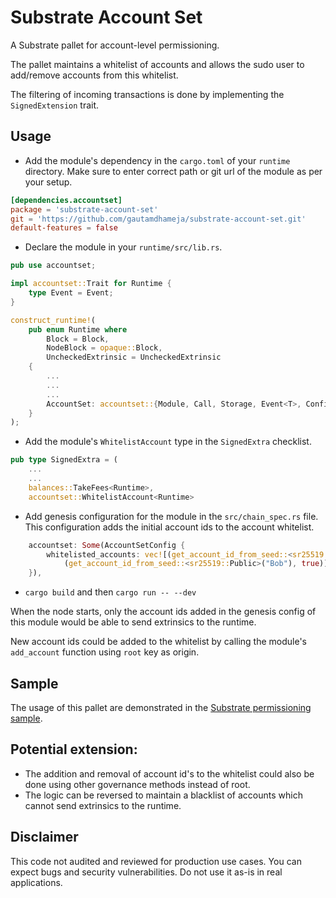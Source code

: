 # Substrate Account Set

A Substrate pallet for account-level permissioning.

The pallet maintains a whitelist of accounts and allows the sudo user to add/remove accounts from this whitelist.

The filtering of incoming transactions is done by implementing the `SignedExtension` trait.

## Usage

* Add the module's dependency in the `cargo.toml` of your `runtime` directory. Make sure to enter correct path or git url of the module as per your setup.

```toml
[dependencies.accountset]
package = 'substrate-account-set'
git = 'https://github.com/gautamdhameja/substrate-account-set.git'
default-features = false
```

* Declare the module in your `runtime/src/lib.rs`.

```rust
pub use accountset;

impl accountset::Trait for Runtime {
    type Event = Event;
}

construct_runtime!(
    pub enum Runtime where
        Block = Block,
        NodeBlock = opaque::Block,
        UncheckedExtrinsic = UncheckedExtrinsic
    {
        ...
        ...
        ...
        AccountSet: accountset::{Module, Call, Storage, Event<T>, Config<T>},
    }
);
```

* Add the module's `WhitelistAccount` type in the `SignedExtra` checklist.

```rust
pub type SignedExtra = (
    ...
    ...
    balances::TakeFees<Runtime>,
    accountset::WhitelistAccount<Runtime>
```

* Add genesis configuration for the module in the `src/chain_spec.rs` file. This configuration adds the initial account ids to the account whitelist.

```rust
    accountset: Some(AccountSetConfig {
        whitelisted_accounts: vec![(get_account_id_from_seed::<sr25519::Public>("Alice"), true),
            (get_account_id_from_seed::<sr25519::Public>("Bob"), true)],
    }),
```

* `cargo build` and then `cargo run -- --dev`

When the node starts, only the account ids added in the genesis config of this module would be able to send extrinsics to the runtime.

New account ids could be added to the whitelist by calling the module's `add_account` function using `root` key as origin.

## Sample

The usage of this pallet are demonstrated in the [Substrate permissioning sample](https://github.com/gautamdhameja/substrate-permissioning).

## Potential extension:

* The addition and removal of account id's to the whitelist could also be done using other governance methods instead of root.
* The logic can be reversed to maintain a blacklist of accounts which cannot send extrinsics to the runtime.

## Disclaimer

This code not audited and reviewed for production use cases. You can expect bugs and security vulnerabilities. Do not use it as-is in real applications.

